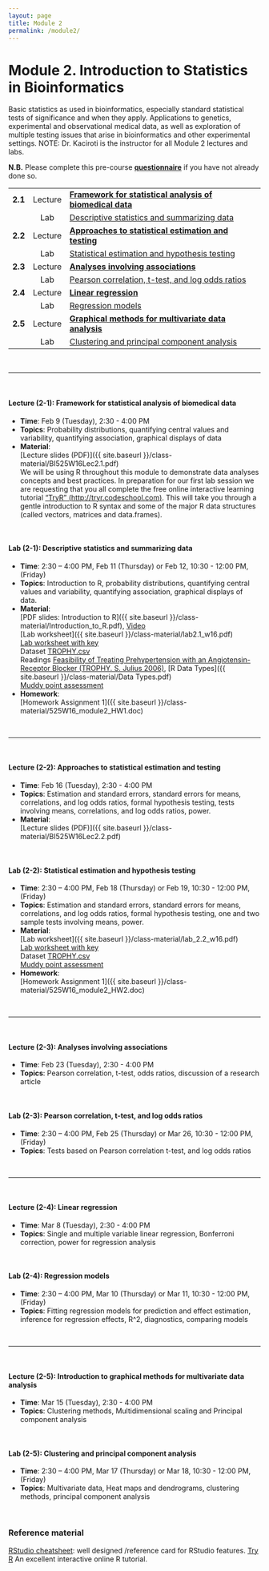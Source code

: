 ```yaml
---
layout: page
title: Module 2
permalink: /module2/
---
```



# Module 2. Introduction to Statistics in Bioinformatics

Basic statistics as used in bioinformatics, especially standard statistical tests of significance and when they apply. Applications to genetics, experimental and observational medical data, as well as exploration of multiple testing issues that arise in bioinformatics and other experimental settings. NOTE: Dr. Kaciroti is the instructor for all Module 2 lectures and labs.


  
**N.B.**  Please complete this pre-course [**questionnaire**](http://tinyurl.com/bioinf525-questions) if you have not already done so. 




|         |           |                          | 
| :-----: |:---------:| :----------------------- | 
| **2.1** | Lecture  | [**Framework for statistical analysis of biomedical data**](#2.1) | 
|         | Lab | [Descriptive statistics and summarizing data](#2.1) | 
| **2.2** | Lecture | [**Approaches to statistical estimation and testing**](#2.2)  | 
|         | Lab | [Statistical estimation and hypothesis testing](#2.2)  | 
| **2.3** | Lecture | [**Analyses involving associations**](#2.3)   | 
|         | Lab | [Pearson correlation, t-test, and log odds ratios](#2.3) | 
| **2.4** | Lecture | [**Linear regression**](#2.4)                 | 
|         | Lab | [Regression models](#2.4)  | 
| **2.5** | Lecture | [**Graphical methods for multivariate data analysis**](#2.5) | 
|         | Lab | [Clustering and principal component analysis](#2.5)  | 


<br>

---
<a name="2.1"></a>
<br>

#### Lecture (2-1): **Framework for statistical analysis of biomedical data**
- **Time**: 		Feb 9 (Tuesday), 2:30 - 4:00 PM
- **Topics**: 
Probability distributions, quantifying central values and variability, quantifying association, graphical displays of data
- **Material**:  
[Lecture slides (PDF)]({{ site.baseurl }}/class-material/BI525W16Lec2.1.pdf)  
We will be using R throughout this module to demonstrate data analyses concepts and best practices.  In preparation for our first lab session we are requesting that you all complete the free online interactive learning tutorial [“TryR” (http://tryr.codeschool.com)](http://tryr.codeschool.com).  This will take you through a gentle introduction to R syntax and some of the major R data structures (called vectors, matrices and data.frames).  

<br>

#### Lab (2-1): 	**Descriptive statistics and summarizing data**
- **Time**: 		2:30 – 4:00 PM, Feb 11 (Thursday) or Feb 12, 10:30 - 12:00 PM, (Friday)
- **Topics**:
Introduction to R, probability distributions, quantifying central values and variability, quantifying association, graphical displays of data.
- **Material**:  
[PDF slides: Introduction to R]({{ site.baseurl }}/class-material/Introduction_to_R.pdf), [Video](https://www.youtube.com/watch?v=BlFUKYwwksk)  
[Lab worksheet]({{ site.baseurl }}/class-material/lab2.1_w16.pdf)  
[Lab worksheet with key](https://ctools.umich.edu/access/content/group/cd806bd4-a051-4873-9be1-4a158109a66b/Module%202/Labs/Lab1%20with%20Key.pdf)  
Dataset [TROPHY.csv](https://ctools.umich.edu/portal/tool/26056f74-c6c5-4c88-b84e-33eb2e0a4f1d?panel=Main#)  
Readings [Feasibility of Treating Prehypertension with an Angiotensin-Receptor Blocker (TROPHY. S. Julius 2006)](https://ctools.umich.edu/access/content/group/cd806bd4-a051-4873-9be1-4a158109a66b/Module%202/Feasibility%20of%20Treating%20Prehypertension%20with%20an%20Angiotensin-Receptor%20Blocker_TROPHY.%20S.%20Julius%202006_.pdf), [R Data Types]({{ site.baseurl }}/class-material/Data Types.pdf)  
[Muddy point assessment](https://docs.google.com/forms/d/1cMIZVNnQj5YUmo_Dl3hPqg4bPx3tP0LoKkqj5WpzP6k/viewform)  
- **Homework**:  
[Homework Assignment 1]({{ site.baseurl }}/class-material/525W16_module2_HW1.doc)  

<br>

---
<a name="2.2"></a>
<br>


#### Lecture (2-2): **Approaches to statistical estimation and testing**
- **Time**: 		Feb 16 (Tuesday), 2:30 - 4:00 PM
- **Topics**:
Estimation and standard errors, standard errors for means, correlations, and log odds ratios, formal hypothesis testing, tests involving means, correlations, and log odds ratios, power.
- **Material**:  
[Lecture slides (PDF)]({{ site.baseurl }}/class-material/BI525W16Lec2.2.pdf)  

<br>

#### Lab (2-2): 	**Statistical estimation and hypothesis testing**
- **Time**: 		2:30 – 4:00 PM, Feb 18 (Thursday) or Feb 19, 10:30 - 12:00 PM, (Friday)
- **Topics**: 
Estimation and standard errors, standard errors for means, correlations, and log odds ratios, formal hypothesis testing, one and two sample tests involving means, power.
- **Material**:  
[Lab worksheet]({{ site.baseurl }}/class-material/lab_2.2_w16.pdf)  
[Lab worksheet with key](https://ctools.umich.edu/access/content/group/cd806bd4-a051-4873-9be1-4a158109a66b/Module%202/Labs/Lab2%20with%20Key.pdf)  
Dataset [TROPHY.csv](https://ctools.umich.edu/portal/tool/26056f74-c6c5-4c88-b84e-33eb2e0a4f1d?panel=Main#)  
[Muddy point assessment](https://docs.google.com/forms/d/1pBpHR8kFX4YKklD1Vzha0UgEYqRs3povnH47HrFk7fM/viewform)  
- **Homework**:  
[Homework Assignment 1]({{ site.baseurl }}/class-material/525W16_module2_HW2.doc)  

<br>

---
<a name="2.3"></a>
<br>

#### Lecture (2-3): **Analyses involving associations**
- **Time**: 		Feb 23 (Tuesday), 2:30 - 4:00 PM
- **Topics**:
Pearson correlation, t-test, odds ratios, discussion of a research article

<br>

#### Lab (2-3): 	**Pearson correlation, t-test, and log odds ratios**
- **Time**: 		2:30 – 4:00 PM, Feb 25 (Thursday) or Mar 26, 10:30 - 12:00 PM, (Friday)
- **Topics**:
Tests based on Pearson correlation t-test, and log odds ratios

<br>

---
<a name="2.4"></a>
<br>

#### Lecture (2-4): **Linear regression**
- **Time**: 		Mar 8 (Tuesday), 2:30 - 4:00 PM
- **Topics**:
Single and multiple variable linear regression, Bonferroni correction, power for regression analysis

<br>

#### Lab (2-4): 	**Regression models**
- **Time**: 		2:30 – 4:00 PM, Mar 10 (Thursday) or Mar 11, 10:30 - 12:00 PM, (Friday)
- **Topics**:
Fitting regression models for prediction and effect estimation, inference for regression effects, R^2, diagnostics, comparing models

<br>

---
<a name="2.5"></a>
<br>

#### Lecture (2-5): **Introduction to graphical methods for multivariate data analysis** 
- **Time**: 		Mar 15 (Tuesday), 2:30 - 4:00 PM
- **Topics**:
Clustering methods, Multidimensional scaling and Principal component analysis

<br>

#### Lab (2-5): 	**Clustering and principal component analysis**
- **Time**: 		2:30 – 4:00 PM, Mar 17 (Thursday) or Mar 18, 10:30 - 12:00 PM, (Friday)
- **Topics**:
Multivariate data, Heat maps and dendrograms, clustering methods, principal component analysis 


<br>

### Reference material
[RStudio cheatsheet](http://www.rstudio.com/wp-content/uploads/2016/01/rstudio-IDE-cheatsheet.pdf): well designed /reference card for RStudio features. 
[Try R]() An excellent interactive online R tutorial.  
<!--- files dont exist yet...
[Slides-2.1]()
[Slides-2.2]()
-->

